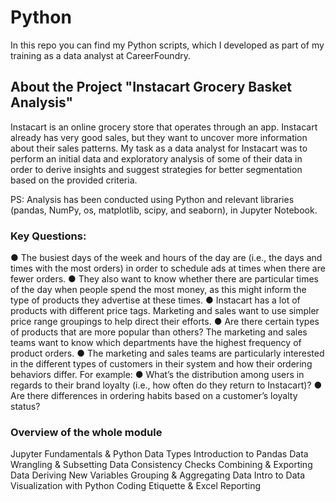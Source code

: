 # Python
In this repo you can find my Python scripts, which I developed as part of my training as a data analyst at CareerFoundry.

## About the Project "Instacart Grocery Basket Analysis"
Instacart is an online grocery store that operates through an app. Instacart already has very good sales, but they want to uncover more information about their sales patterns. My task as a data analyst for Instacart was to perform an initial data and exploratory analysis of some of their data in order to derive insights and suggest strategies for better segmentation based on the provided criteria.

PS: Analysis has been conducted using Python and relevant libraries (pandas, NumPy, os, matplotlib, scipy, and seaborn), in Jupyter Notebook. 

### Key Questions: 
● The busiest days of the week and hours of the day are (i.e., the days and times with the most orders) in order to schedule ads at times when there are fewer orders.
● They also want to know whether there are particular times of the day when people spend the most money, as this might inform the type of products they advertise at these times.
● Instacart has a lot of products with different price tags. Marketing and sales want to use simpler price range groupings to help direct their efforts.
● Are there certain types of products that are more popular than others? The marketing and sales teams want to know which departments have the highest frequency of product orders.
● The marketing and sales teams are particularly interested in the different types of
customers in their system and how their ordering behaviors differ. For example:
● What’s the distribution among users in regards to their brand loyalty (i.e., how often do they return to Instacart)?
● Are there differences in ordering habits based on a customer’s loyalty status?



### Overview of the whole module 

Jupyter Fundamentals & Python Data Types
Introduction to Pandas
Data Wrangling & Subsetting
Data Consistency Checks
Combining & Exporting Data
Deriving New Variables
Grouping & Aggregating Data
Intro to Data Visualization with Python
Coding Etiquette & Excel Reporting
